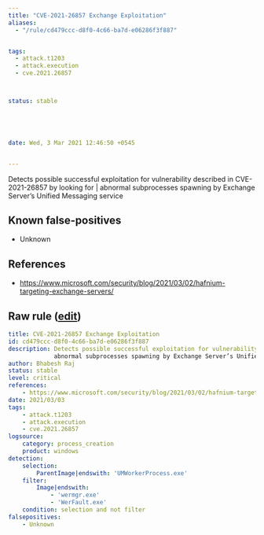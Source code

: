 ```yaml
---
title: "CVE-2021-26857 Exchange Exploitation"
aliases:
  - "/rule/cd479ccc-d8f0-4c66-ba7d-e06286f3f887"


tags:
  - attack.t1203
  - attack.execution
  - cve.2021.26857



status: stable





date: Wed, 3 Mar 2021 12:46:50 +0545


---
```


Detects possible successful exploitation for vulnerability described in CVE-2021-26857 by looking for | abnormal subprocesses spawning by Exchange Server’s Unified Messaging service

<!--more-->


## Known false-positives

* Unknown



## References

* https://www.microsoft.com/security/blog/2021/03/02/hafnium-targeting-exchange-servers/


## Raw rule ([edit](https://github.com/SigmaHQ/sigma/edit/master/rules/windows/process_creation/proc_creation_win_cve_2021_26857_msexchange.yml))
```yaml
title: CVE-2021-26857 Exchange Exploitation
id: cd479ccc-d8f0-4c66-ba7d-e06286f3f887
description: Detects possible successful exploitation for vulnerability described in CVE-2021-26857 by looking for |
             abnormal subprocesses spawning by Exchange Server’s Unified Messaging service
author: Bhabesh Raj
status: stable
level: critical
references:
    - https://www.microsoft.com/security/blog/2021/03/02/hafnium-targeting-exchange-servers/
date: 2021/03/03
tags:
    - attack.t1203
    - attack.execution
    - cve.2021.26857
logsource:
    category: process_creation
    product: windows
detection:
    selection:
        ParentImage|endswith: 'UMWorkerProcess.exe'
    filter:
        Image|endswith:
            - 'wermgr.exe'
            - 'WerFault.exe'
    condition: selection and not filter
falsepositives:
    - Unknown

```
